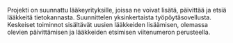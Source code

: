 Projekti on suunnattu lääkeyrityksille, joissa ne voivat lisätä, päivittää ja etsiä lääkkeitä tietokannasta. Suunnittelen yksinkertaista työpöytäsovellusta. Keskeiset toiminnot sisältävät uusien lääkkeiden lisäämisen, olemassa olevien päivittämisen ja lääkkeiden etsimisen viitenumeron perusteella.
